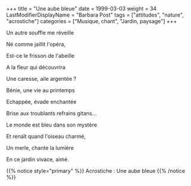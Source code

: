 +++
title = "Une aube bleue"
date = 1999-03-03
weight = 34
LastModifierDisplayName = "Barbara Post"
tags = ["attitudes", "nature", "acrostiche"]
categories = ["Musique, chant", "Jardin, paysage"]
+++

Un autre souffle me réveille

Né comme jaillit l'opéra,

Est-ce le frisson de l'abeille

A la fleur qui découvrira

Une caresse, aile argentée ?

Bénie, une vie au printemps

Echappée, évade enchantée

Brise aux troublants refrains gitans...

Le monde est bleu dans son mystère

Et renaît quand l'oiseau charmé,

Un merle, chante la lumière

En ce jardin vivace, aimé.

{{% notice style="primary" %}}
Acrostiche : Une aube bleue
{{% /notice %}}
